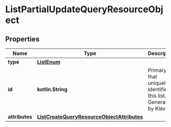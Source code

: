 
# ListPartialUpdateQueryResourceObject

## Properties
| Name | Type | Description | Notes |
| ------------ | ------------- | ------------- | ------------- |
| **type** | [**ListEnum**](ListEnum.md) |  |  |
| **id** | **kotlin.String** | Primary key that uniquely identifies this list. Generated by Klaviyo. |  |
| **attributes** | [**ListCreateQueryResourceObjectAttributes**](ListCreateQueryResourceObjectAttributes.md) |  |  |



